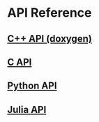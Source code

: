 # API Reference



## [C++ API (doxygen)](https://docs.helics.org/en/latest/doxygen/index.html)

## [C API](./C_API.md)

## [Python API](https://python.helics.org/api/)

## [Julia API](https://gmlc-tdc.github.io/HELICS.jl/latest/api/)